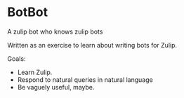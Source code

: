# BotBot

A zulip bot who knows zulip bots

Written as an exercise to learn about writing bots for Zulip.

Goals:

* Learn Zulip.
* Respond to natural queries in natural language
* Be vaguely useful, maybe.
